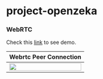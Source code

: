 # project-openzeka

  <h3>WebRTC</h3>
  
  <p dir="auto">Check this <a href="https://project-openzeka.vercel.app/" rel="nofollow">link</a> to see demo.</p>
 
 <table>
<thead>
<tr>
<th>Webrtc Peer Connection</th>
</tr>
</thead>
<tbody>
<tr>
<td><a target="_blank" rel="noopener noreferrer" href="media/openzeka.gif"><img src="media/openzeka.gif" width="100%" style="max-width:100%;"></a></td>
</tr>
</tbody>
</table>
